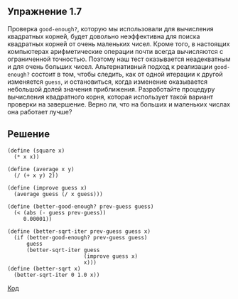 ## Упражнение 1.7

Проверка `good-enough?`, которую мы использовали для вычисления квадратных корней, будет довольно неэффективна для поиска квадратных корней от очень маленьких чисел. Кроме того, в настоящих компьютерах арифметические операции почти всегда вычисляются с ограниченной точностью. Поэтому наш тест оказывается неадекватным и для очень больших чисел. Альтернативный подход к реализации `good-enough?` состоит в том, чтобы следить, как от одной итерации к другой изменяется `guess`, и остановиться, когда изменение оказывается небольшой долей значения приближения. Разработайте процедуру вычисления квадратного корня, которая использует такой вариант проверки на завершение. Верно ли, что на больших и маленьких числах она работает лучше?

## Решение

```racket
(define (square x)
  (* x x))

(define (average x y)
  (/ (+ x y) 2))

(define (improve guess x)
  (average guess (/ x guess)))

(define (better-good-enough? prev-guess guess)
  (< (abs (- guess prev-guess))
     0.00001))

(define (better-sqrt-iter prev-guess guess x)
  (if (better-good-enough? prev-guess guess)
      guess
      (better-sqrt-iter guess
                        (improve guess x)
                        x)))
(define (better-sqrt x)
  (better-sqrt-iter 0 1.0 x))
```

[Код](../../src/ch01/1-7.rkt)
